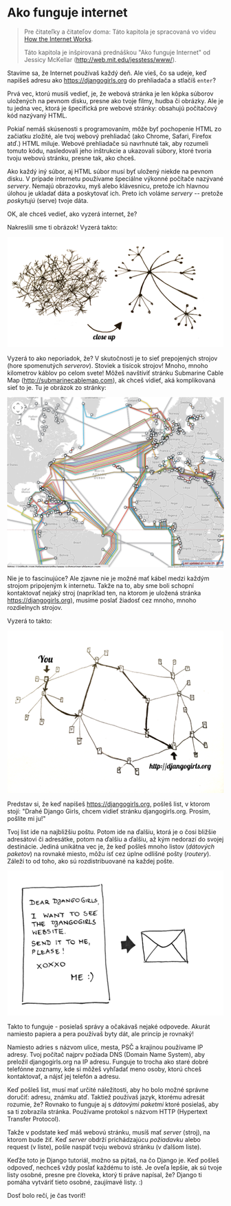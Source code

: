 # Ako funguje internet

> Pre čitateľky a čitateľov doma: Táto kapitola je spracovaná vo videu [How the Internet Works](https://www.youtube.com/watch?v=oM9yAA09wdc).
> 
> Táto kapitola je inšpirovaná prednáškou "Ako funguje Internet" od Jessicy McKellar (http://web.mit.edu/jesstess/www/).

Stavíme sa, že Internet používaš každý deň. Ale vieš, čo sa udeje, keď napíšeš adresu ako https://djangogirls.org do prehliadača a stlačíš `enter`?

Prvá vec, ktorú musíš vedieť, je, že webová stránka je len kôpka súborov uložených na pevnom disku, presne ako tvoje filmy, hudba či obrázky. Ale je tu jedna vec, ktorá je špecifická pre webové stránky: obsahujú počítačový kód nazývaný HTML.

Pokiaľ nemáš skúsenosti s programovaním, môže byť pochopenie HTML zo začiatku zložité, ale tvoj webový prehliadač (ako Chrome, Safari, Firefox atď.) HTML miluje. Webové prehliadače sú navrhnuté tak, aby rozumeli tomuto kódu, nasledovali jeho inštrukcie a ukazovali súbory, ktoré tvoria tvoju webovú stránku, presne tak, ako chceš.

Ako každý iný súbor, aj HTML súbor musí byť uložený niekde na pevnom disku. V prípade internetu používame špeciálne výkonné počítače nazývané *servery*. Nemajú obrazovku, myš alebo klávesnicu, pretože ich hlavnou úlohou je ukladať dáta a poskytovať ich. Preto ich voláme *servery* -- pretože *poskytujú* (serve) tvoje dáta.

OK, ale chceš vedieť, ako vyzerá internet, že?

Nakreslili sme ti obrázok! Vyzerá takto:

![Obrázok 1.1](images/internet_1.png)

Vyzerá to ako neporiadok, že? V skutočnosti je to sieť prepojených strojov (hore spomenutých *serverov*). Stoviek a tisícok strojov! Mnoho, mnoho kilometrov káblov po celom svete! Môžeš navštíviť stránku Submarine Cable Map (http://submarinecablemap.com), ak chceš vidieť, aká komplikovaná sieť to je. Tu je obrázok zo stránky:

![Obrázok 1.2](images/internet_3.png)

Nie je to fascinujúce? Ale zjavne nie je možné mať kábel medzi každým strojom pripojeným k internetu. Takže na to, aby sme boli schopní kontaktovať nejaký stroj (napríklad ten, na ktorom je uložená stránka https://djangogirls.org), musíme poslať žiadosť cez mnoho, mnoho rozdielnych strojov.

Vyzerá to takto:

![Obrázok 1.3](images/internet_2.png)

Predstav si, že keď napíšeš https://djangogirls.org, pošleš list, v ktorom stojí: "Drahé Django Girls, chcem vidieť stránku djangogirls.org. Prosím, pošlite mi ju!"

Tvoj list ide na najbližšiu poštu. Potom ide na ďalšiu, ktorá je o čosi bližšie adresátovi či adresátke, potom na ďalšiu a ďalšiu, až kým nedorazí do svojej destinácie. Jediná unikátna vec je, že keď pošleš mnoho listov (*dátových paketov*) na rovnaké miesto, môžu ísť cez úplne odlišné pošty (*routery*). Záleží to od toho, ako sú rozdistribuované na každej pošte.

![Obrázok 1.4](images/internet_4.png)

Takto to funguje - posielaš správy a očakávaš nejaké odpovede. Akurát namiesto papiera a pera používaš byty dát, ale princíp je rovnaký!

Namiesto adries s názvom ulice, mesta, PSČ a krajinou používame IP adresy. Tvoj počítač najprv požiada DNS (Domain Name System), aby preložil djangogirls.org na IP adresu. Funguje to trocha ako staré dobré telefónne zoznamy, kde si môžeš vyhľadať meno osoby, ktorú chceš kontaktovať, a nájsť jej telefón a adresu.

Keď pošleš list, musí mať určité náležitosti, aby ho bolo možné správne doručiť: adresu, známku atď. Taktiež používaš jazyk, ktorému adresát rozumie, že? Rovnako to funguje aj s *dátovými paketmi* ktoré posielaš, aby sa ti zobrazila stránka. Používame protokol s názvom HTTP (Hypertext Transfer Protocol).

Takže v podstate keď máš webovú stránku, musíš mať *server* (stroj), na ktorom bude žiť. Keď *server* obdrží prichádzajúcu *požiadavku* alebo request (v liste), pošle naspäť tvoju webovú stránku (v ďalšom liste).

Keďže toto je Django tutoriál, možno sa pýtaš, na čo Django je. Keď pošleš odpoveď, nechceš vždy poslať každému to isté. Je oveľa lepšie, ak sú tvoje listy osobné, presne pre človeka, ktorý ti práve napísal, že? Django ti pomáha vytváriť tieto osobné, zaujímavé listy. :)

Dosť bolo rečí, je čas tvoriť!